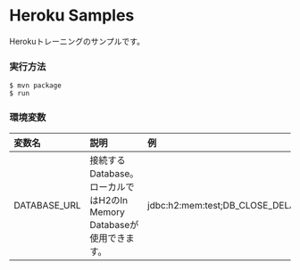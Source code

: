 Heroku Samples
==============

Herokuトレーニングのサンプルです。

### 実行方法

```
$ mvn package
$ run
```

### 環境変数

|変数名|説明|例|
|:--|:--|:--|
|DATABASE_URL|接続するDatabase。<br>ローカルではH2のIn Memory Databaseが使用できます。|jdbc:h2:mem:test;DB_CLOSE_DELAY=-1|
